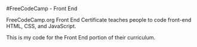 #FreeCodeCamp - Front End

FreeCodeCamp.org Front End Certificate teaches people to code front-end HTML, CSS, and JavaScript. 

This is my code for the Front End portion of their curriculum.
